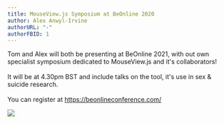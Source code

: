 ```yaml
---
title: MouseView.js Symposium at BeOnline 2020
author: Alex Anwyl-Irvine
authorURL: "-"
authorFBID: 1
---
```

Tom and Alex will both be presenting at BeOnline 2021, with out own specialist symposium dedicated to MouseView.js and it's collaborators! \
\
It will be at  4.30pm BST and include talks on the tool, it's use in sex & suicide research. \
\
You can register at <https://beonlineconference.com/>

![](/images/uploads/image.png)